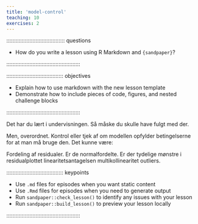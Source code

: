 ```yaml
---
title: 'model-control'
teaching: 10
exercises: 2
---
```


:::::::::::::::::::::::::::::::::::::: questions 

- How do you write a lesson using R Markdown and `{sandpaper}`?

::::::::::::::::::::::::::::::::::::::::::::::::

::::::::::::::::::::::::::::::::::::: objectives

- Explain how to use markdown with the new lesson template
- Demonstrate how to include pieces of code, figures, and nested challenge blocks

::::::::::::::::::::::::::::::::::::::::::::::::

Det har du lært i undervisningen. Så måske du skulle have fulgt med der.

Men, overordnet. Kontrol eller tjek af om modellen opfylder betingelserne for
at man må bruge den. Det kunne være:

Fordeling af residualer. Er de normalfordelte. Er der tydelige mønstre i residualplottet
linearitetsantagelsen
multikollinearitet
outliers.

::::::::::::::::::::::::::::::::::::: keypoints 

- Use `.md` files for episodes when you want static content
- Use `.Rmd` files for episodes when you need to generate output
- Run `sandpaper::check_lesson()` to identify any issues with your lesson
- Run `sandpaper::build_lesson()` to preview your lesson locally

::::::::::::::::::::::::::::::::::::::::::::::::

